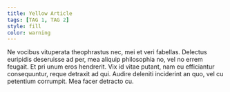 ```yaml
---
title: Yellow Article
tags: [TAG 1, TAG 2]
style: fill
color: warning
---
```


Ne vocibus vituperata theophrastus nec, mei et veri fabellas. Delectus euripidis deseruisse ad per, mea aliquip philosophia no, vel no errem feugait. Et pri unum eros hendrerit. Vix id vitae putant, nam eu efficiantur consequuntur, reque detraxit ad qui. Audire deleniti inciderint an quo, vel cu petentium corrumpit. Mea facer detracto cu.